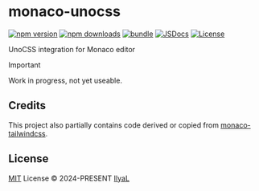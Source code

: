 # monaco-unocss

[![npm version][npm-version-src]][npm-version-href]
[![npm downloads][npm-downloads-src]][npm-downloads-href]
[![bundle][bundle-src]][bundle-href]
[![JSDocs][jsdocs-src]][jsdocs-href]
[![License][license-src]][license-href]

UnoCSS integration for Monaco editor

> [!IMPORTANT]
> Work in progress, not yet useable.

## Credits

This project also partially contains code derived or copied from [monaco-tailwindcss](https://github.com/remcohaszing/monaco-tailwindcss).

## License

[MIT](./LICENSE) License © 2024-PRESENT [IlyaL](https://github.com/ilyaliao)

<!-- Badges -->

[npm-version-src]: https://img.shields.io/npm/v/monaco-unocss?style=flat&colorA=080f12&colorB=1fa669
[npm-version-href]: https://npmjs.com/package/monaco-unocss
[npm-downloads-src]: https://img.shields.io/npm/dm/monaco-unocss?style=flat&colorA=080f12&colorB=1fa669
[npm-downloads-href]: https://npmjs.com/package/monaco-unocss
[bundle-src]: https://img.shields.io/bundlephobia/minzip/monaco-unocss?style=flat&colorA=080f12&colorB=1fa669&label=minzip
[bundle-href]: https://bundlephobia.com/result?p=monaco-unocss
[license-src]: https://img.shields.io/github/license/ilyaliao/monaco-unocss.svg?style=flat&colorA=080f12&colorB=1fa669
[license-href]: https://github.com/ilyaliao/monaco-unocss/blob/main/LICENSE
[jsdocs-src]: https://img.shields.io/badge/jsdocs-reference-080f12?style=flat&colorA=080f12&colorB=1fa669
[jsdocs-href]: https://www.jsdocs.io/package/monaco-unocss
